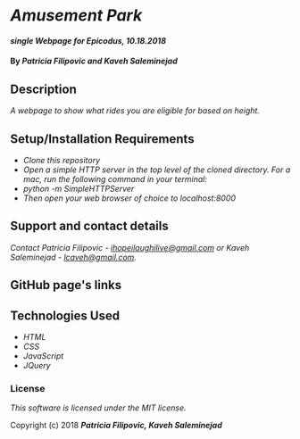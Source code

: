 # _Amusement Park_

#### _single Webpage for Epicodus, 10.18.2018_

#### By _**Patricia Filipovic and Kaveh Saleminejad**_

## Description

_A webpage to show what rides you are eligible for based on height._

## Setup/Installation Requirements

* _Clone this repository_
* _Open a simple HTTP server in the top level of the cloned directory. For a mac, run the following command in your terminal:_   
* _python -m SimpleHTTPServer_
* _Then open your web browser of choice to localhost:8000_

## Support and contact details

_Contact Patricia Filipovic - ihopeilaughilive@gmail.com or Kaveh Saleminejad - lcaveh@gmail.com._

## GitHub page's links

## Technologies Used

* _HTML_
* _CSS_
* _JavaScript_
* _JQuery_

### License

*This software is licensed under the MIT license.*

Copyright (c) 2018 **_Patricia Filipovic, Kaveh Saleminejad_**
